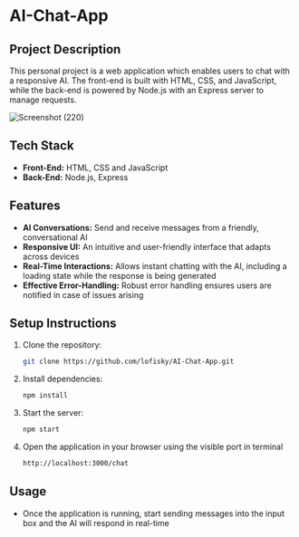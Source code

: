 # AI-Chat-App

## Project Description
This personal project is a web application which enables users to chat with a responsive AI. The front-end is built with HTML, CSS, and JavaScript, while the back-end is powered by Node.js with an Express server to manage requests.

![Screenshot (220)](https://github.com/user-attachments/assets/44a199b1-98f4-4c8c-a4ff-d386a5e31491)


## Tech Stack
- **Front-End:** HTML, CSS and JavaScript
- **Back-End:** Node.js, Express

## Features
- **AI Conversations:** Send and receive messages from a friendly, conversational AI
- **Responsive UI:** An intuitive and user-friendly interface that adapts across devices
- **Real-Time Interactions:**  Allows instant chatting with the AI, including a loading state while the response is being generated
- **Effective Error-Handling:** Robust error handling ensures users are notified in case of issues arising

## Setup Instructions
1. Clone the repository:

   ```bash
   git clone https://github.com/lofisky/AI-Chat-App.git
3. Install dependencies:

   ```bash
   npm install
5. Start the server:

   ```bash
   npm start
7. Open the application in your browser using the visible port in terminal
   ```bash
   http://localhost:3000/chat

## Usage
- Once the application is running, start sending messages into the input box and the AI will respond in real-time
